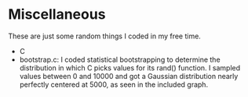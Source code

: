 # Miscellaneous
These are just some random things I coded in my free time.

- C
 - bootstrap.c: I coded statistical bootstrapping to determine the distribution in which C picks values for its rand() function. 
   I sampled values between 0 and 10000 and got a Gaussian distribution nearly perfectly centered at 5000, as seen in the included
   graph.
